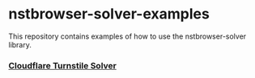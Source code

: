 # nstbrowser-solver-examples

This repository contains examples of how to use the nstbrowser-solver library.

### [Cloudflare Turnstile Solver](./cloudflare/README.md)
